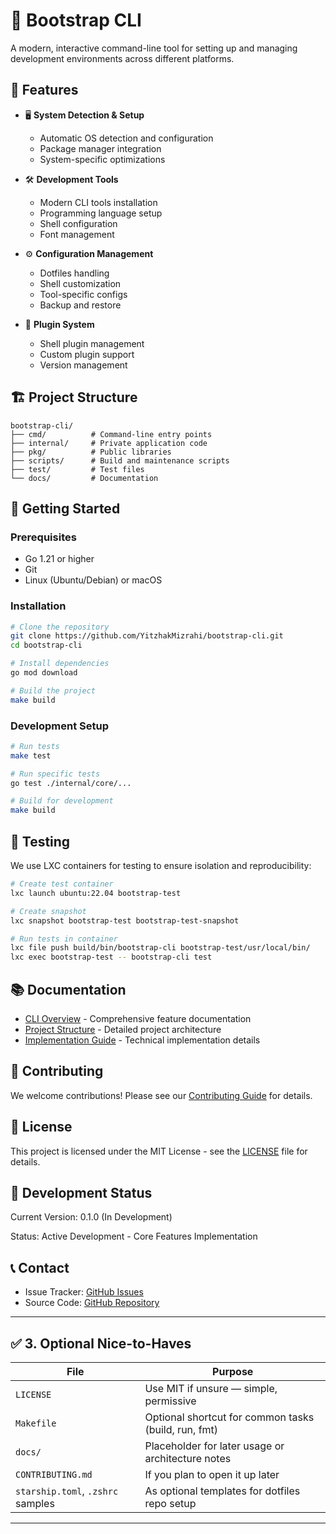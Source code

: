 # 🚀 Bootstrap CLI

A modern, interactive command-line tool for setting up and managing development environments across different platforms.

## 🎯 Features

- 🖥️ **System Detection & Setup**
  - Automatic OS detection and configuration
  - Package manager integration
  - System-specific optimizations

- 🛠️ **Development Tools**
  - Modern CLI tools installation
  - Programming language setup
  - Shell configuration
  - Font management

- ⚙️ **Configuration Management**
  - Dotfiles handling
  - Shell customization
  - Tool-specific configs
  - Backup and restore

- 🔌 **Plugin System**
  - Shell plugin management
  - Custom plugin support
  - Version management

## 🏗️ Project Structure

```
bootstrap-cli/
├── cmd/          # Command-line entry points
├── internal/     # Private application code
├── pkg/          # Public libraries
├── scripts/      # Build and maintenance scripts
├── test/         # Test files
└── docs/         # Documentation
```

## 🚦 Getting Started

### Prerequisites

- Go 1.21 or higher
- Git
- Linux (Ubuntu/Debian) or macOS

### Installation

```bash
# Clone the repository
git clone https://github.com/YitzhakMizrahi/bootstrap-cli.git
cd bootstrap-cli

# Install dependencies
go mod download

# Build the project
make build
```

### Development Setup

```bash
# Run tests
make test

# Run specific tests
go test ./internal/core/...

# Build for development
make build
```

## 🧪 Testing

We use LXC containers for testing to ensure isolation and reproducibility:

```bash
# Create test container
lxc launch ubuntu:22.04 bootstrap-test

# Create snapshot
lxc snapshot bootstrap-test bootstrap-test-snapshot

# Run tests in container
lxc file push build/bin/bootstrap-cli bootstrap-test/usr/local/bin/
lxc exec bootstrap-test -- bootstrap-cli test
```

## 📚 Documentation

- [CLI Overview](docs/CLI_OVERVIEW.md) - Comprehensive feature documentation
- [Project Structure](docs/PROJECT_STRUCTURE.md) - Detailed project architecture
- [Implementation Guide](docs/IMPLEMENTATION.md) - Technical implementation details

## 🤝 Contributing

We welcome contributions! Please see our [Contributing Guide](docs/guides/CONTRIBUTING.md) for details.

## 📝 License

This project is licensed under the MIT License - see the [LICENSE](LICENSE) file for details.

## 🔄 Development Status

Current Version: 0.1.0 (In Development)

Status: Active Development - Core Features Implementation

## 📞 Contact

- Issue Tracker: [GitHub Issues](https://github.com/YitzhakMizrahi/bootstrap-cli/issues)
- Source Code: [GitHub Repository](https://github.com/YitzhakMizrahi/bootstrap-cli)

---

## ✅ 3. Optional Nice-to-Haves

| File | Purpose |
|------|---------|
| `LICENSE` | Use MIT if unsure — simple, permissive |
| `Makefile` | Optional shortcut for common tasks (build, run, fmt) |
| `docs/` | Placeholder for later usage or architecture notes |
| `CONTRIBUTING.md` | If you plan to open it up later |
| `starship.toml`, `.zshrc` samples | As optional templates for dotfiles repo setup |

---

